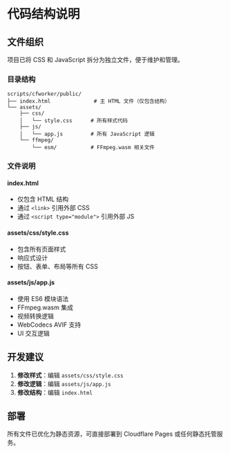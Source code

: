 # 代码结构说明

## 文件组织

项目已将 CSS 和 JavaScript 拆分为独立文件，便于维护和管理。

### 目录结构

```
scripts/cfworker/public/
├── index.html              # 主 HTML 文件（仅包含结构）
└── assets/
    ├── css/
    │   └── style.css      # 所有样式代码
    ├── js/
    │   └── app.js         # 所有 JavaScript 逻辑
    └── ffmpeg/
        └── esm/           # FFmpeg.wasm 相关文件
```

### 文件说明

#### index.html
- 仅包含 HTML 结构
- 通过 `<link>` 引用外部 CSS
- 通过 `<script type="module">` 引用外部 JS

#### assets/css/style.css
- 包含所有页面样式
- 响应式设计
- 按钮、表单、布局等所有 CSS

#### assets/js/app.js
- 使用 ES6 模块语法
- FFmpeg.wasm 集成
- 视频转换逻辑
- WebCodecs AVIF 支持
- UI 交互逻辑

## 开发建议

1. **修改样式**：编辑 `assets/css/style.css`
2. **修改逻辑**：编辑 `assets/js/app.js`
3. **修改结构**：编辑 `index.html`

## 部署

所有文件已优化为静态资源，可直接部署到 Cloudflare Pages 或任何静态托管服务。
